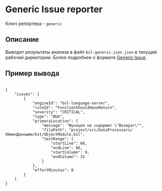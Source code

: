 # Generic Issue reporter

Ключ репортера - `generic`

## Описание

Выводит результаты анализа в файл `bsl-generic-json.json` в текущей рабочей директории. Более подробнее о формате [Generic Issue](https://docs.sonarqube.org/latest/analysis/generic-issue/).

## Пример вывода

```

{
    "issues": [
        {
            "engineId": "bsl-language-server",
            "ruleId": "FunctionShouldHaveReturn",
            "severity": "CRITICAL",
            "type": "BUG",
            "primaryLocation": {
                "message": "Функция не содержит \"Возврат\"",
                "filePath": "project/src/DataProcessors/ОбменДанными/Ext/ObjectModule.bsl",
                "textRange": {
                    "startLine": 66,
                    "endLine": 66,
                    "startColumn": 9,
                    "endColumn": 31
                }
            },
            "effortMinutes": 0
        }
    ]
}

```
